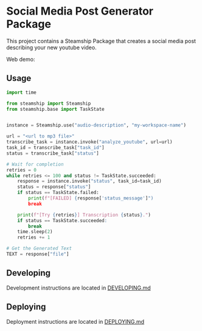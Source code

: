 # Social Media Post Generator Package

This project contains a Steamship Package that creates a social media post describing your new youtube video.

Web demo:

## Usage

```python
import time

from steamship import Steamship
from steamship.base import TaskState


instance = Steamship.use("audio-description", "my-workspace-name")

url = "<url to mp3 file>"
transcribe_task = instance.invoke("analyze_youtube", url=url)
task_id = transcribe_task["task_id"]
status = transcribe_task["status"]

# Wait for completion
retries = 0
while retries <= 100 and status != TaskState.succeeded:
    response = instance.invoke("status", task_id=task_id)
    status = response["status"]
    if status == TaskState.failed:
        print(f"[FAILED] {response['status_message']")
        break

    print(f"[Try {retries}] Transcription {status}.")
    if status == TaskState.succeeded:
        break
    time.sleep(2)
    retries += 1

# Get the Generated Text
TEXT = response["file"]
```

## Developing

Development instructions are located in [DEVELOPING.md](DEVELOPING.md)

## Deploying

Deployment instructions are located in [DEPLOYING.md](DEPLOYING.md)

